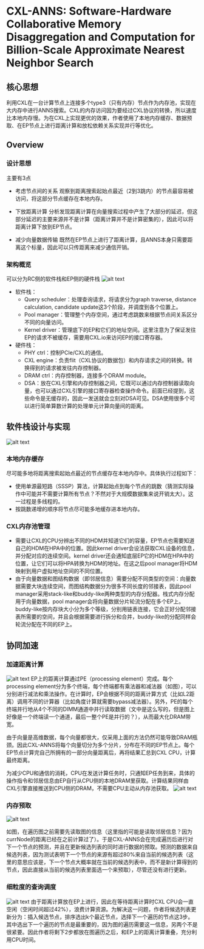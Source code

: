 # CXL-ANNS: Software-Hardware Collaborative Memory Disaggregation and Computation for Billion-Scale Approximate Nearest Neighbor Search

## 核心思想
利用CXL在一台计算节点上连接多个type3（只有内存）节点作为内存池，实现在大内存中进行ANNS搜索。CXL的内存访问因为要经过CXL协议的转换，所以速度比本地内存慢。为在CXL上实现更优的效果，作者使用了本地内存缓存、数据预取、在EP节点上进行距离计算和放松依赖关系实现并行等优化。

## Overview

### 设计思想
主要有3点

- 考虑节点间的关系
观察到距离搜索起始点最近（2到3跳内）的节点最容易被访问，将这部分节点缓存在本地内存。

- 下放距离计算
分析发现距离计算在向量搜索过程中产生了大部分的延迟，但这部分延迟的主要来源并不是计算（距离计算并不是计算密集的），因此可以将距离计算下放到EP节点。

- 减少向量数据传输
既然在EP节点上进行了距离计算，且ANNS本身只需要距离这个标量，因此可以只传距离来减少通信开销。

### 架构概览

可以分为RC侧的软件栈和EP侧的硬件栈
![alt text](CXL-ANNS_src/image-1.png)
- 软件栈：
  - Query scheduler：处理查询请求，将请求分为graph traverse, distance calculation,  candidate update这3个阶段，并调度到各个位置上。
  - Pool manager：管理整个内存空间，通过考虑跳数来根据节点间关系区分不同的向量访问。
  - Kernel driver：管理底下的EP和它们的地址空间。这里注意为了保证发往EP的请求不被缓存，需要用CXL.io来访问EP的接口寄存器。
- 硬件栈：
  - PHY ctrl：控制PCIe/CXL的通信。
  - CXL engine：负责flit（CXL协议的数据包）和内存请求之间的转换。转换得到的请求被发往内存控制器。
  - DRAM ctrl：内存控制器，连接多个DRAM module。
  - DSA：放在CXL引擎和内存控制器之间，它既可以通过内存控制器读取向量，也可以通过CXL引擎的接口寄存器检查操作命令。前面已经提到，这些命令是无缓存的，因此一发送就会立刻对DSA可见。DSA使用很多个可以进行简单算数计算的处理单元计算向量间的距离。


## 软件栈设计与实现
![alt text](CXL-ANNS_src/image.png)
### 本地内存缓存

尽可能多地将距离搜索起始点最近的节点缓存在本地内存中。具体执行过程如下：

- 使用单源最短路（SSSP）算法，计算起始点到每个节点的跳数（猜测实际操作中可能并不需要计算所有节点？不然对于大规模数据集来说开销太大）。这一过程是多线程的。
- 按跳数递增的顺序将节点尽可能多地缓存进本地内存。

### CXL内存池管理

- 需要让CXL的CPU分辨出不同的HDM并知道它们的容量，EP节点也需要知道自己的HDM在HPA中的位置。因此kernel driver会设法获取CXL设备的信息，并分配对应的连续空间。kernel driver还会通知底层EP它的HDM在HPA中的位置，让它们可以将HPA转换为HDM的地址。在这之后pool manager将HDM映射到用户虚拟地址空间的不同位置。
- 由于向量数据和图结构数据（即邻居信息）需要分配不同类型的空间：向量数据需要大块连续空间，而图结构数据分为很多不同长度的邻接表，因此pool manager采用stack-like和buddy-like两种类型的内存分配器。栈式内存分配用于向量数据，pool manager会将向量数据分片轮流分配在多个EP上。buddy-like按内存块大小分为多个等级，分别用链表连接，它会正好分配邻接表所需要的空间，并且会根据需要进行拆分和合并，buddy-like的分配同样会轮流分配在不同的EP上。

## 协同加速

### 加速距离计算
![alt text](CXL-ANNS_src/image-2.png)
EP上的距离计算通过PE（processing element）完成。每个processing element分为多个终端，每个终端都有乘法器和减法器（如图），可以分别进行减法和乘法操作。在计算时，EP会根据不同的距离计算方式（比如L2距离）调用不同的计算器（比如角度计算就需要bypass减法器）。另外，PE的每个终端并行地从4个不同的DIMM通道中并行读取数据（文中是这么写的，但是图上好像是一个终端读一个通道，最后一整个PE是并行的？），从而最大化DRAM带宽。

由于向量是高维数据，每个向量都很大，仅采用上面的方法仍然可能导致DRAM瓶颈。因此CXL-ANNS将每个向量切分为多个分片，分布在不同的EP节点上。每个EP节点计算完自己所拥有的一部分向量距离后，再将结果汇总到CXL CPU，计算最终距离。

为减少CPU和通信的消耗，CPU在发送计算任务时，只通知EP任务到来，具体的操作指令和邻居信息由EP自行从CPU侧的本地DRAM里获取。计算结果同样由CXL引擎直接推送到CPU侧的DRAM，不需要CPU主动从内存池获取。
![alt text](CXL-ANNS_src/image-3.png)

### 内存预取
![alt text](CXL-ANNS_src/image-4.png)

如图，在遍历图之前需要先读取图的信息（这里指的可能是读取邻居信息？因为currNode的距离已经在之前计算过了）。于是CXL-ANNS会在完成遍历后进行对下一个节点的预测，并且在更新候选列表的同时进行数据的预取。预测的数据来自候选列表，因为测试表明下一个节点的来源有超过80%来自当前的候选列表（这里的意思应该是，下一个节点大概率就在当前的候选列表中，而不是新计算得到的节点，因此直接从当前的候选列表里面选一个来预取），尽管还没有进行更新。

### 细粒度的查询调度
![alt text](CXL-ANNS_src/image-5.png)
由于距离计算放在EP上进行，因此在等待距离计算时CXL CPU会一直空闲（空闲时间超过42%），浪费计算资源。为解决这一问题，作者将候选列表更新分为：插入候选节点，排序选出k个最近节点，选择下一个遍历的节点这3步。其中选出下一个遍历的节点是最重要的，因为图的遍历需要这一信息，另两个不是很紧要。因此作者将剩下2步都放在图遍历之后，和EP上的距离计算重叠，充分利用CPU时间。